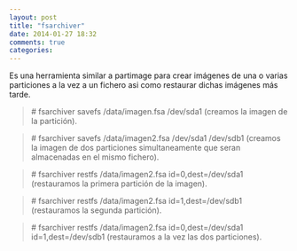 ```yaml
---
layout: post
title: "fsarchiver"
date: 2014-01-27 18:32
comments: true
categories: 
---
```

Es una herramienta similar a partimage para crear imágenes de una o varias particiones a la vez a un fichero asi como restaurar dichas imágenes más tarde.

>\# fsarchiver savefs /data/imagen.fsa /dev/sda1 (creamos la imagen de la partición).

>\# fsarchiver savefs /data/imagen2.fsa /dev/sda1 /dev/sdb1 (creamos la imagen de dos particiones simultaneamente que seran almacenadas en el mismo fichero).

>\# fsarchiver restfs /data/imagen2.fsa id=0,dest=/dev/sda1 (restauramos la primera partición de la imagen).

>\# fsarchiver restfs /data/imagen2.fsa id=1,dest=/dev/sdb1 (restauramos la segunda partición).

>\# fsarchiver restfs /data/imagen2.fsa id=0,dest=/dev/sda1 id=1,dest=/dev/sdb1 (restauramos a la vez las dos particiones).

